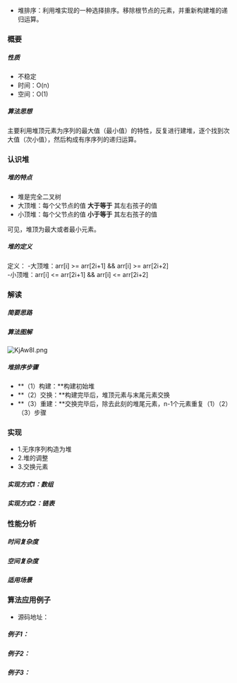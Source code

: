 - 堆排序：利用堆实现的一种选择排序。移除根节点的元素，并重新构建堆的递归运算。
### 概要
##### 性质
- 不稳定
- 时间：O(n)
- 空间：O(1)

##### 算法思想

主要利用堆顶元素为序列的最大值（最小值）的特性，反复进行建堆，逐个找到次大值（次小值），然后构成有序序列的递归运算。

### 认识堆
##### 堆的特点
- 堆是完全二叉树
- 大顶堆：每个父节点的值 **大于等于** 其左右孩子的值
- 小顶堆：每个父节点的值 **小于等于** 其左右孩子的值

可见，堆顶为最大或者最小元素。
##### 堆的定义
定义：
-大顶堆：arr[i] >= arr[2i+1] && arr[i] >= arr[2i+2]  
-小顶堆：arr[i] <= arr[2i+1] && arr[i] <= arr[2i+2] 

### 解读
##### 简要思路

##### 算法图解
![KjAw8I.png](https://s2.ax1x.com/2019/11/03/KjAw8I.png)
##### 堆排序步骤
- **（1）构建：**构建初始堆
- **（2）交换：**构建完毕后，堆顶元素与末尾元素交换
- **（3）重建：**交换完毕后，除去此刻的堆尾元素，n-1个元素重复（1）（2）（3）步骤

### 实现
- 1.无序序列构造为堆
- 2.堆的调整
- 3.交换元素
##### 实现方式1：数组

##### 实现方式2：链表


### 性能分析

##### 时间复杂度
##### 空间复杂度
##### 适用场景

### 算法应用例子
- 源码地址：

##### 例子1：
##### 例子2：
##### 例子3：